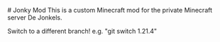 #   J o n k y   M o d 
This is a custom Minecraft mod for the private Minecraft server De Jonkels.

 Switch to a different branch!
e.g. "git switch 1.21.4"
